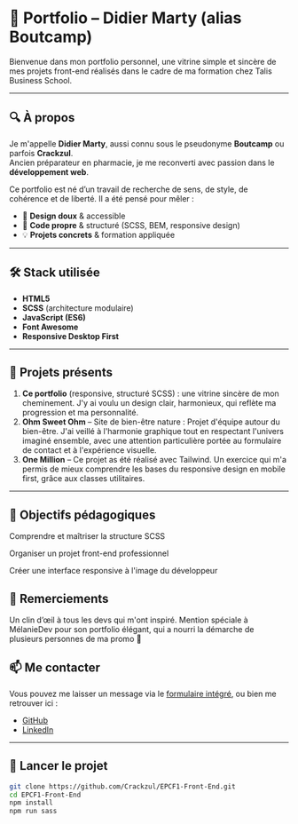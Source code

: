 # 🌱 Portfolio – Didier Marty (alias Boutcamp)

Bienvenue dans mon portfolio personnel, une vitrine simple et sincère de mes projets front-end réalisés dans le cadre de ma formation chez Talis Business School.

---

## 🔍 À propos

Je m'appelle **Didier Marty**, aussi connu sous le pseudonyme **Boutcamp** ou parfois **Crackzul**.  
Ancien préparateur en pharmacie, je me reconverti avec passion dans le **développement web**.

Ce portfolio est né d’un travail de recherche de sens, de style, de cohérence et de liberté. Il a été pensé pour mêler :

- 🌿 **Design doux** & accessible  
- 🧰 **Code propre** & structuré (SCSS, BEM, responsive design)
- 💡 **Projets concrets** & formation appliquée

---

## 🛠️ Stack utilisée

- **HTML5**
- **SCSS** (architecture modulaire)
- **JavaScript (ES6)**
- **Font Awesome**
- **Responsive Desktop First**

---

## 🧪 Projets présents

1. **Ce portfolio** (responsive, structuré SCSS) : une vitrine sincère de mon cheminement. J'y ai voulu un design clair, harmonieux, qui reflète ma progression et ma personnalité.
2. **Ohm Sweet Ohm** – Site de bien-être nature : Projet d'équipe autour du bien-être. J'ai veillé à l'harmonie graphique tout en respectant l'univers imaginé ensemble, avec une attention particulière portée au formulaire de contact et à l'expérience visuelle.
3. **One Million** – Ce projet as été réalisé avec Tailwind. Un exercice qui m'a permis de mieux comprendre les bases du responsive design en mobile first, grâce aux classes utilitaires.

---

## 🎯 Objectifs pédagogiques
Comprendre et maîtriser la structure SCSS

Organiser un projet front-end professionnel

Créer une interface responsive à l'image du développeur

## 🤝 Remerciements
Un clin d’œil à tous les devs qui m'ont inspiré.
Mention spéciale à MélanieDev pour son portfolio élégant, qui a nourri la démarche de plusieurs personnes de ma promo 🙏


## 📫 Me contacter

Vous pouvez me laisser un message via le [formulaire intégré](#contact), ou bien me retrouver ici :  
- [GitHub](https://github.com/Crackzul)
- [LinkedIn](https://www.linkedin.com/in/didier-marty-80813b179/)

---

## 🚀 Lancer le projet

```bash
git clone https://github.com/Crackzul/EPCF1-Front-End.git
cd EPCF1-Front-End
npm install
npm run sass
